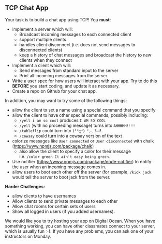 ## TCP Chat App

Your task is to build a chat app using TCP!
You **must**:
- Implement a server which will:
    - Broadcast incoming messages to each connected client
    - support multiple clients
    - handles client disconnect (i.e. does not send messages to disconnected clients)
    - keep a history of chat messages and broadcast the history to new clients when they connect
- Implement a client which will:
    - Send messages from standard input to the server
    - Print all incoming messages from the server
- Write a user spec for how users will interact with your app.  Try to do this **BEFORE** you start coding, and update it as necessary.
- Create a repo on Github for your chat app.

In addition, you may want to try some of the following things:
  - allow the client to set a name using a special command that you specify
  - allow the client to have other special commands, possibly including:
      - `/yell i am so cool` produces `I AM SO COOL`
      - `/yell` (with no proceeding message) turns into `AHHHHH!!!!`
      - `/tableflip` could turn into `(╯°□°）╯︵ ┻━┻`
      - `/cowsay` could turn into a cowsay version of the text
  - colorize messages like `User connected` or `User disconnected` with chalk (https://www.npmjs.com/package/chalk)
      - also allow the client to specify a color for their message  
        i.e. `/color green It ain't easy being green.`
  - Use notifier (https://www.npmjs.com/package/node-notifier) to notify the user when an incoming message comes in.
  - allow users to boot each other off the server (for example, `/kick jack` would tell the server to boot jack from the server.

**Harder Challenges:**
- allow clients to have usernames
- Allow clients to send private messages to each other
- Allow chat rooms for certain sets of users
- Show all logged in users (if you added usernames).

We would like you to try hosting your app on Digital Ocean.  When you have something working, you can have other classmates connect to your server, which is usually fun :-).  If you have any problems, you can ask one of your instructors on Monday.
